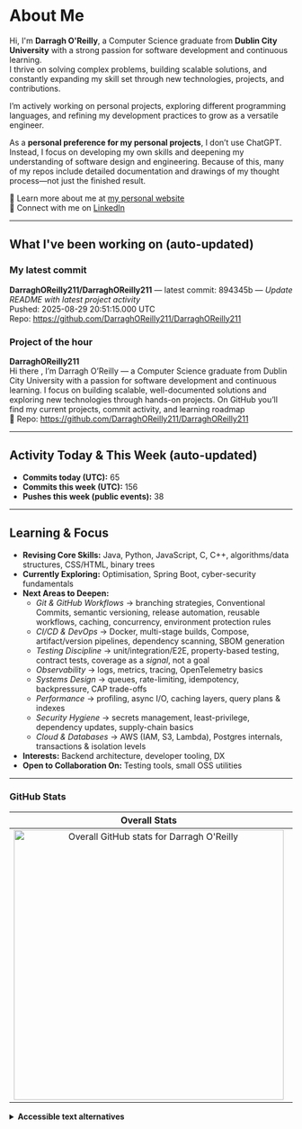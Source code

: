 # About Me

Hi, I'm **Darragh O'Reilly**, a Computer Science graduate from **Dublin City University** with a strong passion for software development and continuous learning.  
I thrive on solving complex problems, building scalable solutions, and constantly expanding my skill set through new technologies, projects, and contributions.

I’m actively working on personal projects, exploring different programming languages, and refining my development practices to grow as a versatile engineer.  

As a **personal preference for my personal projects**, I don’t use ChatGPT. Instead, I focus on developing my own skills and deepening my understanding of software design and engineering. Because of this, many of my repos include detailed documentation and drawings of my thought process—not just the finished result.

🔗 Learn more about me at [my personal website](https://www.alaric.ie/)  
💼 Connect with me on [LinkedIn](https://www.linkedin.com/in/darragh-o-5055b1230/)

---

## What I've been working on (auto-updated)

### My latest commit
><!--START_SECTION:working_on-->
**DarraghOReilly211/DarraghOReilly211** — latest commit: 894345b — _Update README with latest project activity_  
Pushed: 2025-08-29 20:51:15.000 UTC  
Repo: https://github.com/DarraghOReilly211/DarraghOReilly211
<!--END_SECTION:working_on-->

### Project of the hour

><!--START_SECTION:project_spotlight-->
**DarraghOReilly211**  
Hi there , I’m Darragh O’Reilly — a Computer Science graduate from Dublin City University with a passion for software development and continuous learning. I focus on building scalable, well-documented solutions and exploring new technologies through hands-on projects. On GitHub you’ll find my current projects, commit activity, and learning roadmap  
🔗 Repo: https://github.com/DarraghOReilly211/DarraghOReilly211
<!--END_SECTION:project_spotlight-->

---

## Activity Today & This Week (auto-updated)

<!--START_SECTION:activity_metrics-->
- **Commits today (UTC):** 65
- **Commits this week (UTC):** 156
- **Pushes this week (public events):** 38
<!--END_SECTION:activity_metrics-->

---

## Learning & Focus

- **Revising Core Skills:** Java, Python, JavaScript, C, C++, algorithms/data structures, CSS/HTML, binary trees  
- **Currently Exploring:** Optimisation, Spring Boot, cyber-security fundamentals  
- **Next Areas to Deepen:**
  - *Git & GitHub Workflows* → branching strategies, Conventional Commits, semantic versioning, release automation, reusable workflows, caching, concurrency, environment protection rules  
  - *CI/CD & DevOps* → Docker, multi-stage builds, Compose, artifact/version pipelines, dependency scanning, SBOM generation  
  - *Testing Discipline* → unit/integration/E2E, property-based testing, contract tests, coverage as a *signal*, not a goal  
  - *Observability* → logs, metrics, tracing, OpenTelemetry basics  
  - *Systems Design* → queues, rate-limiting, idempotency, backpressure, CAP trade-offs  
  - *Performance* → profiling, async I/O, caching layers, query plans & indexes  
  - *Security Hygiene* → secrets management, least-privilege, dependency updates, supply-chain basics  
  - *Cloud & Databases* → AWS (IAM, S3, Lambda), Postgres internals, transactions & isolation levels  
- **Interests:** Backend architecture, developer tooling, DX  
- **Open to Collaboration On:** Testing tools, small OSS utilities  

---

### GitHub Stats

<table>
  <thead>
    <tr>
      <th align="center">Overall Stats</th>
      <th align="center">Commit Streak</th>
      <th align="center">Top Languages</th>
    </tr>
  </thead>
  <tbody>
    <tr>
      <td align="center">
        <img
          src="https://github-readme-stats.vercel.app/api?username=DarraghOReilly211&count_private=true&show_icons=true&theme=highcontrast"
          alt="Overall GitHub stats for Darragh O'Reilly"
          width="480" />
      </td>
      <td align="center">
        <img
          src="https://streak-stats.demolab.com?user=DarraghOReilly211&theme=highcontrast&cache_seconds=21600"
          alt="GitHub contribution streak chart for Darragh O'Reilly"
          width="480" />
      </td>
      <td align="center">
        <img
          src="https://github-readme-stats.vercel.app/api/top-langs/?username=DarraghOReilly211&layout=donut&theme=highcontrast"
          alt="Top programming languages used by Darragh O'Reilly"
          width="480" />
      </td>
    </tr>
  </tbody>
</table>

<details>
  <summary><strong>Accessible text alternatives</strong></summary>

- Overall contributions and repository activity: visit your public profile activity at <https://github.com/DarraghOReilly211>.  
- Streak breakdown and contribution calendar: GitHub contribution graph on your profile page.  
- Language usage details: check the “Languages” section on each repository or the Top Languages card link above.
</details>
